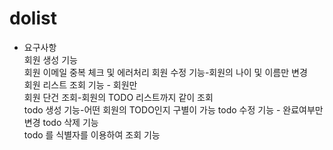 # dolist
* 요구사항  
회원 생성 기능  
회원 이메일 중복 체크 및 에러처리 
회원 수정 기능-회원의 나이 및 이름만 변경   
회원 리스트 조회 기능 - 회원만  
회원 단건 조회-회원의 TODO 리스트까지 같이 조회   
todo 생성 기능-어떤 회원의 TODO인지 구별이 가능 
todo 수정 기능 - 완료여부만 변경 
todo 삭제 기능  
todo 를 식별자를 이용하여 조회 기능  
